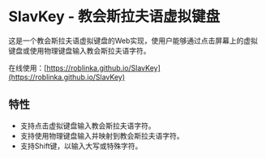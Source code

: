 # SlavKey -  教会斯拉夫语虚拟键盘

这是一个教会斯拉夫语虚拟键盘的Web实现，使用户能够通过点击屏幕上的虚拟键盘或使用物理键盘输入教会斯拉夫语字符。

在线使用：[https://roblinka.github.io/SlavKey](https://roblinka.github.io/SlavKey)

## 特性

- 支持点击虚拟键盘输入教会斯拉夫语字符。
- 支持使用物理键盘输入并映射到教会斯拉夫语字符。
- 支持Shift键，以输入大写或特殊字符。
